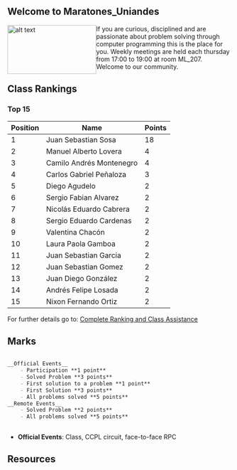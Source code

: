 ## Welcome to Maratones_Uniandes

<img style="float: left" src= "https://uniandes.edu.co/sites/default/files/logo-uniandes.png" alt="alt text" width="200" height="110"/>
     If you are curious, disciplined and are passionate about problem solving through computer programming this is the place for you. Weekly meetings are held each thursday from 17:00 to 19:00 at room ML_207. Welcome to our community. 



## Class Rankings

### Top 15

Position| Name  | Points 
--------|-------------------|--------
1| Juan Sebastian Sosa| 18
2| Manuel Alberto Lovera|4
3|Camilo Andrés Montenegro |4
4| Carlos Gabriel Peñaloza| 3
5| Diego Agudelo |2
6| Sergio Fabian Alvarez|2
7| Nicolás Eduardo Cabrera|2
8| Sergio Eduardo Cardenas|2
9| Valentina Chacón|2
10| Laura Paola Gamboa|2
11| Juan Sebastian Garcia|2
12| Juan Sebastian Gomez|2
13| Juan Diego González |2
14| Andrés Felipe Losada|2
15| Nixon Fernando Ortiz |2



For further details go to: [Complete Ranking and  Class Assistance](https://uniandes-my.sharepoint.com/:x:/g/personal/v_chacon_uniandes_edu_co/EbU7_AjZSshDogA33htwDFEBQcUFYEl8qU_qAeUb0moDiA?e=2mC9eE)


## Marks
```markdown

__Official Events__
    - Participation **1 point**
    - Solved Problem **3 points**
    - First solution to a problem **1 point**
    - First Solution **3 points**
    - All problems solved **5 points**
__Remote Events__
    - Solved Problem **2 points**
    - All problems solved **5 points**
    
```
* __Official Events__: Class, CCPL circuit, face-to-face RPC

## Resources
  




